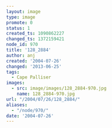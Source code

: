 ```yaml
---
layout: image
type: image
promote: 0
status: 1
created_ts: 1090862227
changed_ts: 1372159421
node_id: 970
title: '128_2884'
author: anj
created: '2004-07-26'
changed: '2013-06-25'
tags:
  - Cape Palliser
images:
  - src: image/images/128_2884-970.jpg
    name: 128_2884-970.jpg
url: "/2004/07/26/128_2884/"
aliases:
  - "/node/970/"
date: '2004-07-26'
---
```


